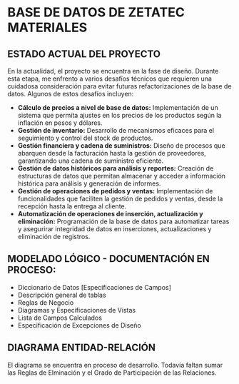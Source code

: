 # BASE DE DATOS DE ZETATEC MATERIALES

## ESTADO ACTUAL DEL PROYECTO
En la actualidad, el proyecto se encuentra en la fase de diseño. Durante esta etapa, me enfrento a varios desafíos técnicos que requieren una cuidadosa consideración para evitar futuras refactorizaciones de la base de datos. Algunos de estos desafíos incluyen:
- **Cálculo de precios a nivel de base de datos:** Implementación de un sistema que permita ajustes en los precios de los productos según la inflación en pesos y dólares.
- **Gestión de inventario:** Desarrollo de mecanismos eficaces para el seguimiento y control del stock de productos.
- **Gestión financiera y cadena de suministros:** Diseño de procesos que abarquen desde la facturación hasta la gestión de proveedores, garantizando una cadena de suministro eficiente.
- **Gestión de datos históricos para análisis y reportes:** Creación de estructuras de datos que permitan almacenar y acceder a información histórica para análisis y generación de informes.
- **Gestión de operaciones de pedidos y ventas:** Implementación de funcionalidades que faciliten la gestión de pedidos y ventas, desde la recepción hasta la entrega al cliente.
- **Automatización de operaciones de inserción, actualización y eliminación:** Programación de la base de datos para automatizar tareas y asegurirar integridad de datos en inserciones, actualizaciones y eliminación de registros.

## MODELADO LÓGICO - DOCUMENTACIÓN EN PROCESO: 
- Diccionario de Datos [Especificaciones de Campos]
- Descripción general de tablas
- Reglas de Negocio
- Diagramas y Especificaciones de Vistas
- Lista de Campos Calculados
- Especificación de Excepciones de Diseño 

## DIAGRAMA ENTIDAD-RELACIÓN
El diagrama se encuentra en proceso de desarrollo. Todavía faltan sumar las Reglas de Elminación y el Grado de Participación de las Relaciones. 